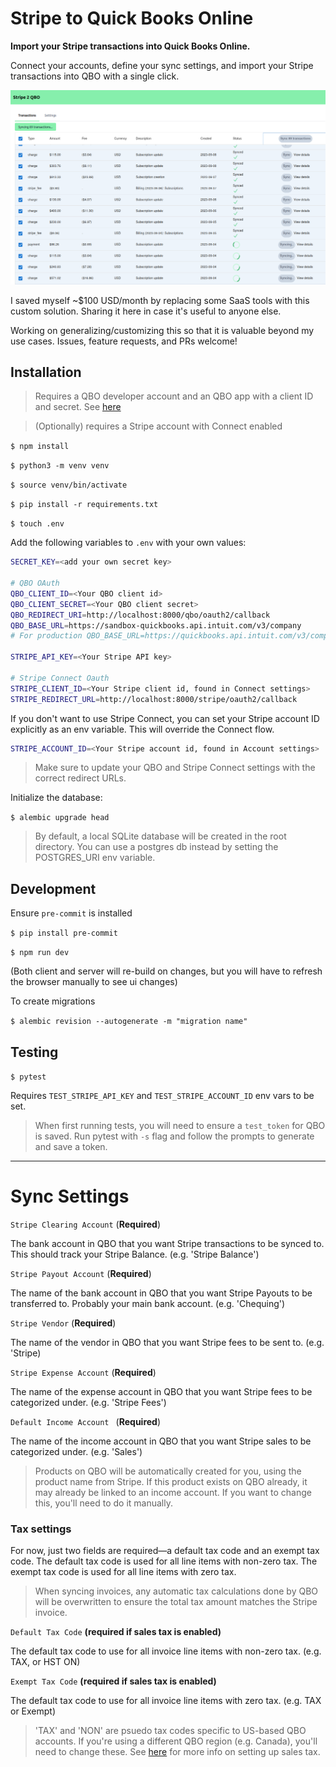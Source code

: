 # Stripe to Quick Books Online

**Import your Stripe transactions into Quick Books Online.**

Connect your accounts, define your sync settings, and import your Stripe transactions into QBO with a single click.

![screenshot](screenshot.png)

I saved myself ~$100 USD/month by replacing some SaaS tools with this custom solution. Sharing it here in case it's useful to anyone else.

Working on generalizing/customizing this so that it is valuable beyond my use cases. Issues, feature requests, and PRs welcome!

## Installation

> Requires a QBO developer account and an QBO app with a client ID and secret. See [here](https://developer.intuit.com/app/developer/qbo/docs/develop/authentication-and-authorization/oauth-2.0)

> (Optionally) requires a Stripe account with Connect enabled

`$ npm install`

`$ python3 -m venv venv`

`$ source venv/bin/activate`

`$ pip install -r requirements.txt`

`$ touch .env`

Add the following variables to `.env` with your own values:

```bash
SECRET_KEY=<add your own secret key>

# QBO OAuth
QBO_CLIENT_ID=<Your QBO client id>
QBO_CLIENT_SECRET=<Your QBO client secret>
QBO_REDIRECT_URI=http://localhost:8000/qbo/oauth2/callback
QBO_BASE_URL=https://sandbox-quickbooks.api.intuit.com/v3/company
# For production QBO_BASE_URL=https://quickbooks.api.intuit.com/v3/company

STRIPE_API_KEY=<Your Stripe API key>

# Stripe Connect Oauth
STRIPE_CLIENT_ID=<Your Stripe client id, found in Connect settings>
STRIPE_REDIRECT_URL=http://localhost:8000/stripe/oauth2/callback
```

If you don't want to use Stripe Connect, you can set your Stripe account ID explicitly as an env variable. This will override the Connect flow.

```bash
STRIPE_ACCOUNT_ID=<Your Stripe account id, found in Account settings>
```

> Make sure to update your QBO and Stripe Connect settings with the correct redirect URLs.

Initialize the database:

`$ alembic upgrade head`

> By default, a local SQLite database will be created in the root directory. You can use a postgres db instead by setting the POSTGRES_URI env variable.

## Development

Ensure `pre-commit` is installed

`$ pip install pre-commit`

`$ npm run dev`

(Both client and server will re-build on changes, but you will have to refresh the browser manually to see ui changes)

To create migrations

`$ alembic revision --autogenerate -m "migration name"`

## Testing

`$ pytest`

Requires `TEST_STRIPE_API_KEY` and `TEST_STRIPE_ACCOUNT_ID` env vars to be set.

> When first running tests, you will need to ensure a `test_token` for QBO is saved. Run pytest with `-s` flag and follow the prompts to generate and save a token.

---

# Sync Settings

`Stripe Clearing Account` (**Required**)

The bank account in QBO that you want Stripe transactions to be synced to. This should track your Stripe Balance. (e.g. 'Stripe Balance')

`Stripe Payout Account` (**Required**)

The name of the bank account in QBO that you want Stripe Payouts to be transferred to. Probably your main bank account. (e.g. 'Chequing')

`Stripe Vendor` (**Required**)

The name of the vendor in QBO that you want Stripe fees to be sent to. (e.g. 'Stripe\)

`Stripe Expense Account` (**Required**)

The name of the expense account in QBO that you want Stripe fees to be categorized under. (e.g. 'Stripe Fees')

`Default Income Account ` (**Required**)

The name of the income account in QBO that you want Stripe sales to be categorized under. (e.g. 'Sales')

> Products on QBO will be automatically created for you, using the product name from Stripe. If this product exists on QBO already, it may already be linked to an income account. If you want to change this, you'll need to do it manually.

### Tax settings

For now, just two fields are required—a default tax code and an exempt tax code. The default tax code is used for all line items with non-zero tax. The exempt tax code is used for all line items with zero tax.

> When syncing invoices, any automatic tax calculations done by QBO will be overwritten to ensure the total tax amount matches the Stripe invoice.

`Default Tax Code` **(required if sales tax is enabled)**

The default tax code to use for all invoice line items with non-zero tax. (e.g. TAX, or HST ON)

`Exempt Tax Code` **(required if sales tax is enabled)**

The default tax code to use for all invoice line items with zero tax. (e.g. TAX or Exempt)

> 'TAX' and 'NON' are psuedo tax codes specific to US-based QBO accounts. If you're using a different QBO region (e.g. Canada), you'll need to change these. See [here](https://developer.intuit.com/app/developer/qbo/docs/develop/tutorials/transaction-tax-detail-entity-fields) for more info on setting up sales tax.
